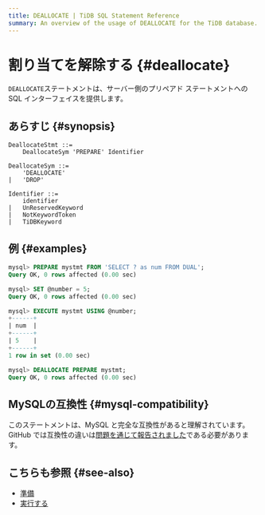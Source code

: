 ```yaml
---
title: DEALLOCATE | TiDB SQL Statement Reference
summary: An overview of the usage of DEALLOCATE for the TiDB database.
---
```


# 割り当てを解除する {#deallocate}

`DEALLOCATE`ステートメントは、サーバー側のプリペアド ステートメントへの SQL インターフェイスを提供します。

## あらすじ {#synopsis}

```ebnf+diagram
DeallocateStmt ::=
    DeallocateSym 'PREPARE' Identifier

DeallocateSym ::=
    'DEALLOCATE'
|   'DROP'

Identifier ::=
    identifier
|   UnReservedKeyword
|   NotKeywordToken
|   TiDBKeyword
```

## 例 {#examples}

```sql
mysql> PREPARE mystmt FROM 'SELECT ? as num FROM DUAL';
Query OK, 0 rows affected (0.00 sec)

mysql> SET @number = 5;
Query OK, 0 rows affected (0.00 sec)

mysql> EXECUTE mystmt USING @number;
+------+
| num  |
+------+
| 5    |
+------+
1 row in set (0.00 sec)

mysql> DEALLOCATE PREPARE mystmt;
Query OK, 0 rows affected (0.00 sec)
```

## MySQLの互換性 {#mysql-compatibility}

このステートメントは、MySQL と完全な互換性があると理解されています。 GitHub では互換性の違いは[問題を通じて報告されました](https://github.com/pingcap/tidb/issues/new/choose)である必要があります。

## こちらも参照 {#see-also}

-   [準備](/sql-statements/sql-statement-prepare.md)
-   [実行する](/sql-statements/sql-statement-execute.md)
